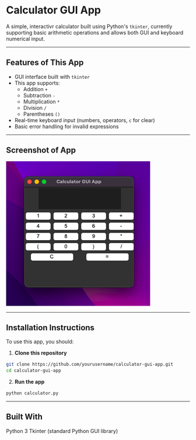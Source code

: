 # Calculator GUI App
A simple, interactivr calculator built using Python's `tkinter`, currently supporting basic arithmetic operations and allows both GUI and keyboard numerical input.

-----------------------------------------------------------

## Features of This App

- GUI interface built with `tkinter`
- This app supports:
  - Addition `+`
  - Subtraction `-`
  - Multiplication `*`
  - Division `/`
  - Parentheses `()`
- Real-time keyboard input (numbers, operators, `c` for clear)
- Basic error handling for invalid expressions

-----------------------------------------------------------

## Screenshot of App

![Calculator GUI App Screenshot](Screenshots/CalculatorApp.png)

-----------------------------------------------------------

## Installation Instructions

To use this app, you should:
1. **Clone this repository**

```bash
git clone https://github.com/yourusername/calculator-gui-app.git
cd calculator-gui-app
```

2. **Run the app**

```bash
python calculator.py
```
-----------------------------------------------------------
## Built With

Python 3
Tkinter (standard Python GUI library)
